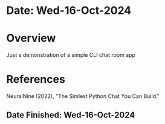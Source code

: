 #   Date: Wed-16-Oct-2024


#   Overview
Just a demonstration of a simple CLI chat room app


#   References
NeuralNine (2022), "The Simlest Python Chat You Can Build."

##   Date Finished: Wed-16-Oct-2024